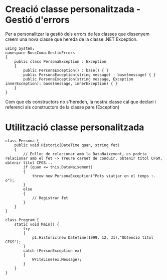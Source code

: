 # Creació classe personalitzada - Gestió d'errors
Per a personalitzar la gestió dels errors de les classes que dissenyem creem una nova classe que hereda de la classe .NET Exception.
```CSharp
using System;
namespace BoscComa.GestioErrors
{
    public class PersonaException : Exception
    {
        public PersonaException() : base() { }
        public PersonaException(string message) : base(message) { }
        public PersonaException(string message, Exception innerException): base(message, innerException) { }
    }
}
```
Com que els constructors no s'hereden, la nostra classe cal que declari i referenci als constructors de la classe pare (Exception)  
# Utilització classe personalitzada
```CSharp
class Persona {
    public void Historic(DateTime quan, string fet)
    {
        // Enlloc de relacionar amb la DataNaixement, es podria relacionar amb el fet -> Treure carnet de conduir, obtenir títol CFGM, obtenir títol CFGS...
        if (quan <= this.DataNaixement) 
        {
            throw new PersonaException("Pots viatjar en el temps :-o");
        }
        else
        {
            // Registrar fet
        }
    }
}

class Program {
    static void Main() {
        try
        {
            p1.Historic(new DateTime(1999, 12, 31),"Obtenció títol CFGS"); 
        }
        catch (PersonException ex)
        {
            WriteLine(ex.Message);
        }
    }
}
```